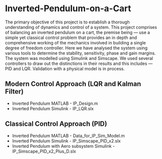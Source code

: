 # Inverted-Pendulum-on-a-Cart

The primary objective of this project is to establish a thorough understanding of dynamics and control of a system. This project comprises of balancing an inverted pendulum on a cart, the premise being — use a simple yet classical control problem that provides an in depth and comprehensive working of the mechanics involved in building a single degree of freedom controller. Here we have analysed the system using various tools to determine the stability, sensitivity, phase and gain margins. The system was modelled using Simulink and Simscape. We used several controllers to draw out the distinctions in their results and this includes — PID and LQR. Validation with a physical model is in process.

## Modern Control Approach (LQR and Kalman Filter)
* Inverted Pendulum MATLAB - IP_Design.m
* Inverted Pendulum Simulink - IP_LQR.slx

## Classical Control Approach (PID)
* Inverted Pendulum MATLAB - Data_for_IP_Sim_Model.m
* Inverted Pendulum Simulink - IP_Simscape_PID_x2.slx
* Inverted Pendulum with Aero subsystem Simulink - IP_Simscape_PID_x2_Plus_D.slx

